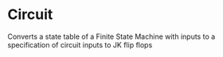 # Circuit
Converts a state table of a Finite State Machine with inputs to a specification of circuit inputs to JK flip flops
